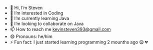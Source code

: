 - 👋 Hi, I’m Steven
- 👀 I’m interested in Coding
- 🌱 I’m currently learning Java
- 💞️ I’m looking to collaborate on Java
- 📫 How to reach me kevinsteven393@gmail.com
- 😄 Pronouns: he/him
- ⚡ Fun fact: I just started learning programming 2 mounths ago 😩 💔 

<!---
KevinSteven393/KevinSteven393 is a ✨ special ✨ repository because its `README.md` (this file) appears on your GitHub profile.
You can click the Preview link to take a look at your changes.
--->
